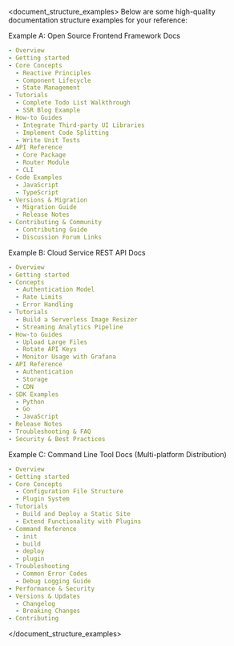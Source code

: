 <document_structure_examples>
Below are some high-quality documentation structure examples for your reference:

Example A: Open Source Frontend Framework Docs
```yaml
- Overview
- Getting started
- Core Concepts
  - Reactive Principles
  - Component Lifecycle
  - State Management
- Tutorials
  - Complete Todo List Walkthrough
  - SSR Blog Example
- How-to Guides
  - Integrate Third-party UI Libraries
  - Implement Code Splitting
  - Write Unit Tests
- API Reference
  - Core Package
  - Router Module
  - CLI
- Code Examples
  - JavaScript
  - TypeScript
- Versions & Migration
  - Migration Guide
  - Release Notes
- Contributing & Community
  - Contributing Guide
  - Discussion Forum Links
```

Example B: Cloud Service REST API Docs
```yaml
- Overview
- Getting started
- Concepts
  - Authentication Model
  - Rate Limits
  - Error Handling
- Tutorials
  - Build a Serverless Image Resizer
  - Streaming Analytics Pipeline
- How-to Guides
  - Upload Large Files
  - Rotate API Keys
  - Monitor Usage with Grafana
- API Reference
  - Authentication
  - Storage
  - CDN
- SDK Examples
  - Python
  - Go
  - JavaScript
- Release Notes
- Troubleshooting & FAQ
- Security & Best Practices

```

Example C: Command Line Tool Docs (Multi-platform Distribution)
```yaml
- Overview
- Getting started
- Core Concepts
  - Configuration File Structure
  - Plugin System
- Tutorials
  - Build and Deploy a Static Site
  - Extend Functionality with Plugins
- Command Reference
  - init
  - build
  - deploy
  - plugin
- Troubleshooting
  - Common Error Codes
  - Debug Logging Guide
- Performance & Security
- Versions & Updates
  - Changelog
  - Breaking Changes
- Contributing

```

</document_structure_examples>